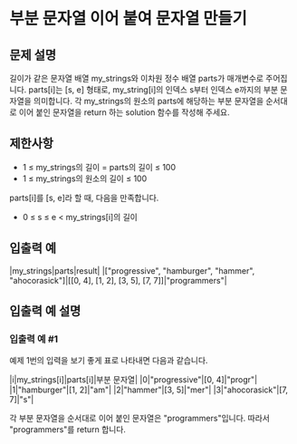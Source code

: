 # 부분 문자열 이어 붙여 문자열 만들기


## 문제 설명
길이가 같은 문자열 배열 my_strings와 이차원 정수 배열 parts가 매개변수로 주어집니다. parts[i]는 [s, e] 형태로, my_string[i]의 인덱스 s부터 인덱스 e까지의 부분 문자열을 의미합니다. 각 my_strings의 원소의 parts에 해당하는 부분 문자열을 순서대로 이어 붙인 문자열을 return 하는 solution 함수를 작성해 주세요.

## 제한사항
- 1 ≤ my_strings의 길이 = parts의 길이 ≤ 100
- 1 ≤ my_strings의 원소의 길이 ≤ 100

parts[i]를 [s, e]라 할 때, 다음을 만족합니다.
- 0 ≤ s ≤ e < my_strings[i]의 길이

## 입출력 예
|my_strings|parts|result|
|["progressive", "hamburger", "hammer", "ahocorasick"]|[[0, 4], [1, 2], [3, 5], [7, 7]]|"programmers"|

## 입출력 예 설명

### 입출력 예 #1
예제 1번의 입력을 보기 좋게 표로 나타내면 다음과 같습니다.

|i|my_strings[i]|parts[i]|부분 문자열|
|0|"progressive"|[0, 4]|"progr"|
|1|"hamburger"|[1, 2]|"am"|
|2|"hammer"|[3, 5]|"mer"|
|3|"ahocorasick"|[7, 7]|"s"|

각 부분 문자열을 순서대로 이어 붙인 문자열은 "programmers"입니다. 따라서 "programmers"를 return 합니다.